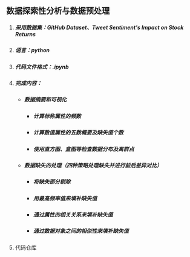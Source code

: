 ## 数据探索性分析与数据预处理

1. ##### 采用数据集：GitHub Dataset、Tweet Sentiment's Impact on Stock Returns

2. ##### 语言：python

3. ##### 代码文件格式：.ipynb

4. ##### 完成内容：

   - ##### 数据摘要和可视化

     - ##### 计算标称属性的频数

     - ##### 计算数值属性的五数概要及缺失值个数

     - ##### 使用直方图、盒图等检查数据分布及离群点

   - ##### 数据缺失的处理（四种策略处理缺失并进行前后差异对比）

     - ##### 将缺失部分剔除

     - ##### 用最高频率值来填补缺失值

     - ##### 通过属性的相关关系来填补缺失值

     - ##### 通过数据对象之间的相似性来填补缺失值

5. 代码仓库

